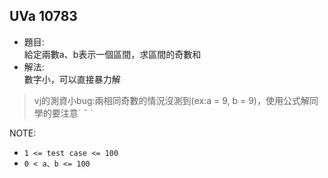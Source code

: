 ## UVa 10783

* 題目:  
  給定兩數a、b表示一個區間，求區間的奇數和  
* 解法:  
  數字小，可以直接暴力解  
> vj的測資小bug:兩相同奇數的情況沒測到(ex:a = 9, b = 9)，使用公式解同學的要注意ˊ ˇ ˋ  
  
NOTE:
  * `1 <= test case <= 100`  
  * `0 < a、b <= 100`
